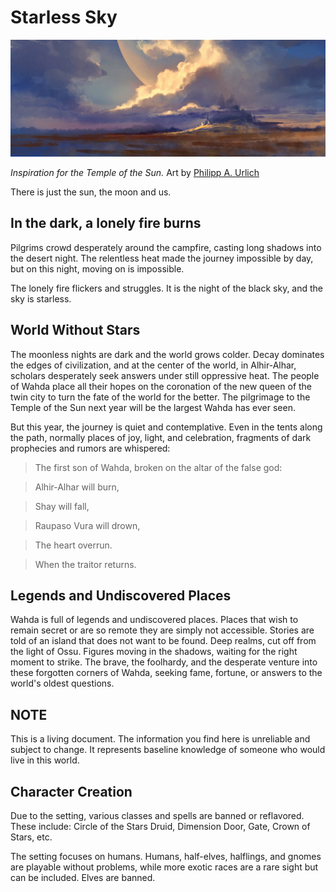 # Starless Sky

![Temple of the Sun](docs/assets/temple-of-the-sun.png)

*Inspiration for the Temple of the Sun.*
Art by [Philipp A. Urlich](https://urlich.art/projects/Po4kYB?album_id=1460306)



There is just the sun, the moon and us.

## In the dark, a lonely fire burns
Pilgrims crowd desperately around the campfire, casting long shadows into the desert night. The relentless heat made the journey impossible by day, but on this night, moving on is impossible.

The lonely fire flickers and struggles. It is the night of the black sky, and the sky is starless.

## World Without Stars
The moonless nights are dark and the world grows colder. Decay dominates the edges of civilization, and at the center of the world, in Alhir-Alhar, scholars desperately seek answers under still oppressive heat. The people of Wahda place all their hopes on the coronation of the new queen of the twin city to turn the fate of the world for the better. The pilgrimage to the Temple of the Sun next year will be the largest Wahda has ever seen.

But this year, the journey is quiet and contemplative. Even in the tents along the path, normally places of joy, light, and celebration, fragments of dark prophecies and rumors are whispered:

> The first son of Wahda, broken on the altar of the false god:

> Alhir-Alhar will burn,

> Shay will fall,

> Raupaso Vura will drown,

> The heart overrun.

> When the traitor returns.

## Legends and Undiscovered Places
Wahda is full of legends and undiscovered places. Places that wish to remain secret or are so remote they are simply not accessible. Stories are told of an island that does not want to be found. Deep realms, cut off from the light of Ossu. Figures moving in the shadows, waiting for the right moment to strike. The brave, the foolhardy, and the desperate venture into these forgotten corners of Wahda, seeking fame, fortune, or answers to the world's oldest questions.

## NOTE
This is a living document. The information you find here is unreliable and subject to change. It represents baseline knowledge of someone who would live in this world.

## Character Creation
Due to the setting, various classes and spells are banned or reflavored. These include: Circle of the Stars Druid, Dimension Door, Gate, Crown of Stars, etc.
  
The setting focuses on humans. Humans, half-elves, halflings, and gnomes are playable without problems, while more exotic races are a rare sight but can be included. Elves are banned.